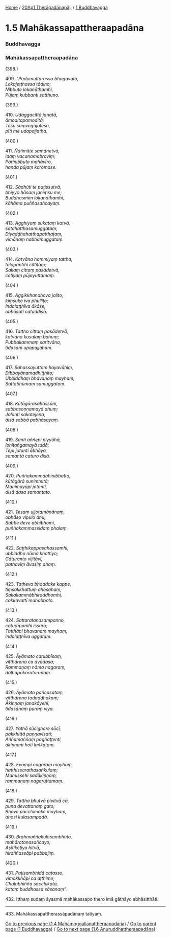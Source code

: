 
[Home](/) / [20Ap1 Therāpadānapāḷi](../../20Ap1.md) / [1 Buddhavagga](../1.md)

# 1.5 Mahākassapattheraapadāna

### Buddhavagga

### Mahākassapattheraapadāna

(398.)

409\. _“Padumuttarassa bhagavato,_  
_Lokajeṭṭhassa tādino;_  
_Nibbute lokanāthamhi,_  
_Pūjaṃ kubbanti satthuno._  


(399.)

410\. _Udaggacittā janatā,_  
_āmoditapamoditā;_  
_Tesu saṃvegajātesu,_  
_pīti me udapajjatha._  


(400.)

411\. _Ñātimitte samānetvā,_  
_idaṃ vacanamabraviṃ;_  
_Parinibbuto mahāvīro,_  
_handa pūjaṃ karomase._  


(401.)

412\. _Sādhūti te paṭissutvā,_  
_bhiyyo hāsaṃ janiṃsu me;_  
_Buddhasmiṃ lokanāthamhi,_  
_kāhāma puññasañcayaṃ._  


(402.)

413\. _Agghiyaṃ sukataṃ katvā,_  
_satahatthasamuggataṃ;_  
_Diyaḍḍhahatthapatthaṭaṃ,_  
_vimānaṃ nabhamuggataṃ._  


(403.)

414\. _Katvāna hammiyaṃ tattha,_  
_tālapantīhi cittitaṃ;_  
_Sakaṃ cittaṃ pasādetvā,_  
_cetiyaṃ pūjayuttamaṃ._  


(404.)

415\. _Aggikkhandhova jalito,_  
_kiṃsuko iva phullito;_  
_Indalaṭṭhīva ākāse,_  
_obhāsati catuddisā._  


(405.)

416\. _Tattha cittaṃ pasādetvā,_  
_katvāna kusalaṃ bahuṃ;_  
_Pubbakammaṃ saritvāna,_  
_tidasaṃ upapajjahaṃ._  


(406.)

417\. _Sahassayuttaṃ hayavāhiṃ,_  
_Dibbayānamadhiṭṭhito;_  
_Ubbiddhaṃ bhavanaṃ mayhaṃ,_  
_Sattabhūmaṃ samuggataṃ._  


(407.)

418\. _Kūṭāgārasahassāni,_  
_sabbasoṇṇamayā ahuṃ;_  
_Jalanti sakatejena,_  
_disā sabbā pabhāsayaṃ._  


(408.)

419\. _Santi aññepi niyyūhā,_  
_lohitaṅgamayā tadā;_  
_Tepi jotanti ābhāya,_  
_samantā caturo disā._  


(409.)

420\. _Puññakammābhinibbattā,_  
_kūṭāgārā sunimmitā;_  
_Maṇimayāpi jotanti,_  
_disā dasa samantato._  


(410.)

421\. _Tesaṃ ujjotamānānaṃ,_  
_obhāso vipulo ahu;_  
_Sabbe deve abhibhomi,_  
_puññakammassidaṃ phalaṃ._  


(411.)

422\. _Saṭṭhikappasahassamhi,_  
_ubbiddho nāma khattiyo;_  
_Cāturanto vijitāvī,_  
_pathaviṃ āvasiṃ ahaṃ._  


(412.)

423\. _Tatheva bhaddake kappe,_  
_tiṃsakkhattuṃ ahosahaṃ;_  
_Sakakammābhiraddhomhi,_  
_cakkavattī mahabbalo._  


(413.)

424\. _Sattaratanasampanno,_  
_catudīpamhi issaro;_  
_Tatthāpi bhavanaṃ mayhaṃ,_  
_indalaṭṭhīva uggataṃ._  


(414.)

425\. _Āyāmato catubbīsaṃ,_  
_vitthārena ca dvādasa;_  
_Rammaṇaṃ nāma nagaraṃ,_  
_daḷhapākāratoraṇaṃ._  


(415.)

426\. _Āyāmato pañcasataṃ,_  
_vitthārena tadaḍḍhakaṃ;_  
_Ākiṇṇaṃ janakāyehi,_  
_tidasānaṃ puraṃ viya._  


(416.)

427\. _Yathā sūcighare sūcī,_  
_pakkhittā paṇṇavīsati;_  
_Aññamaññaṃ paghaṭṭenti,_  
_ākiṇṇaṃ hoti laṅkataṃ._  


(417.)

428\. _Evampi nagaraṃ mayhaṃ,_  
_hatthissarathasaṅkulaṃ;_  
_Manussehi sadākiṇṇaṃ,_  
_rammaṇaṃ nagaruttamaṃ._  


(418.)

429\. _Tattha bhutvā pivitvā ca,_  
_puna devattanaṃ gato;_  
_Bhave pacchimake mayhaṃ,_  
_ahosi kulasampadā._  


(419.)

430\. _Brāhmaññakulasambhūto,_  
_mahāratanasañcayo;_  
_Asītikoṭiyo hitvā,_  
_hiraññassāpi pabbajiṃ._  


(420.)

431\. _Paṭisambhidā catasso,_  
_vimokkhāpi ca aṭṭhime;_  
_Chaḷabhiññā sacchikatā,_  
_kataṃ buddhassa sāsanaṃ”._  


432\. Itthaṃ sudaṃ āyasmā mahākassapo thero imā gāthāyo abhāsitthāti.

---

433\. Mahākassapattherassāpadānaṃ tatiyaṃ.



[Go to previous page (1.4 Mahāmoggallānattheraapadāna)](1.4.md) / [Go to parent page (1 Buddhavagga)](../1.md) / [Go to next page (1.6 Anuruddhattheraapadāna)](1.6.md)


